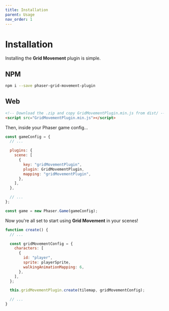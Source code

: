 ```yaml
---
title: Installation
parent: Usage
nav_order: 1
---
```


# Installation

Installing the **Grid Movement** plugin is simple.

## NPM

```bash
npm i --save phaser-grid-movement-plugin
```

## Web

```html
<!-- Download the .zip and copy GridMovementPlugin.min.js from dist/ -->
<script src="GridMovementPlugin.min.js"></script>
```

Then, inside your Phaser game config...

```javascript
const gameConfig = {
  // ...

  plugins: {
    scene: [
      {
        key: "gridMovementPlugin",
        plugin: GridMovementPlugin,
        mapping: "gridMovementPlugin",
      },
    ],
  },

  // ...
};

const game = new Phaser.Game(gameConfig);
```

Now you're all set to start using **Grid Movement** in your scenes!

```javascript
function create() {
  // ...

  const gridMovementConfig = {
    characters: [
      {
        id: "player",
        sprite: playerSprite,
        walkingAnimationMapping: 6,
      },
    ],
  };

  this.gridMovementPlugin.create(tilemap, gridMovementConfig);

  // ...
}
```

